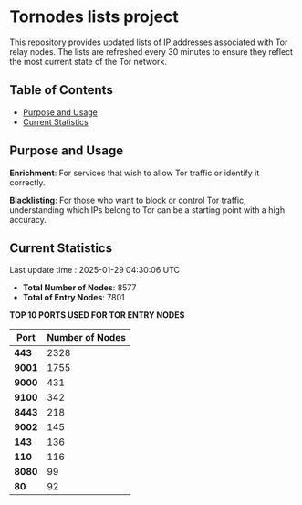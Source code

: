 # Tornodes lists project

This repository provides updated lists of IP addresses associated with Tor relay nodes. The lists are refreshed every 30 minutes to ensure they reflect the most current state of the Tor network.

## Table of Contents

- [Purpose and Usage](#purpose-and-usage)
- [Current Statistics](#current-statistics)


## Purpose and Usage

**Enrichment**: For services that wish to allow Tor traffic or identify it correctly.

**Blacklisting**: For those who want to block or control Tor traffic, understanding which IPs belong to Tor can be a starting point with a high accuracy.

## Current Statistics

Last update time : 2025-01-29 04:30:06 UTC

- **Total Number of Nodes**: 8577
- **Total of Entry Nodes**: 7801

**TOP 10 PORTS USED FOR TOR ENTRY NODES**

| **Port** | **Number of Nodes** |
|------|-----------------|
| **443**   | 2328  |
| **9001**   | 1755  |
| **9000**   | 431  |
| **9100**   | 342  |
| **8443**   | 218  |
| **9002**   | 145  |
| **143**   | 136  |
| **110**   | 116  |
| **8080**   | 99  |
| **80**   | 92  |

